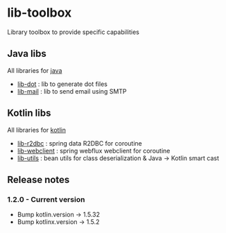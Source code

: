 # lib-toolbox
Library toolbox to provide specific capabilities

## Java libs

All libraries for [java](java)

* [lib-dot](java/lib-dot) : lib to generate dot files
* [lib-mail](java/lib-mail) : lib to send email using SMTP

## Kotlin libs

All libraries for [kotlin](kotlin)

* [lib-r2dbc](kotlin/lib-r2dbc) : spring data R2DBC for coroutine
* [lib-webclient](kotlin/lib-webclient) : spring webflux webclient for coroutine
* [lib-utils](kotlin/lib-utils) : bean utils for class deserialization & Java -> Kotlin smart cast

## Release notes

### 1.2.0 - Current version

* Bump kotlin.version -> 1.5.32
* Bump kotlinx.version -> 1.5.2
